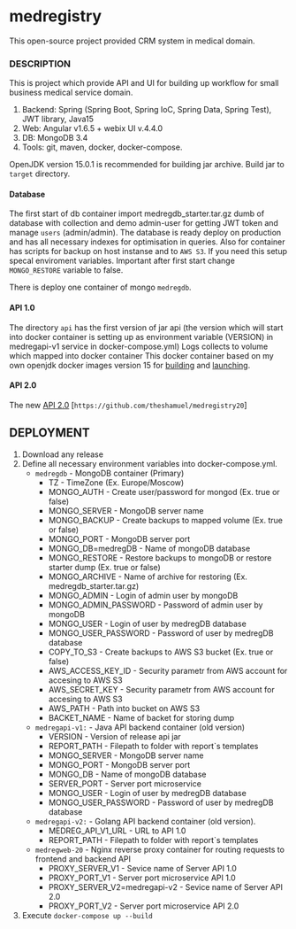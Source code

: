 # medregistry
This open-source project provided CRM system in medical domain. 

### DESCRIPTION
This is project which provide API and UI for building up workflow for small business medical service domain.

1. Backend: Spring (Spring Boot, Spring IoC, Spring Data, Spring Test), JWT library, Java15
1. Web: Angular v1.6.5 + webix UI v.4.4.0
1. DB: MongoDB 3.4
1. Tools: git, maven, docker, docker-compose.


OpenJDK version 15.0.1 is recommended for building jar archive. Build jar to `target` directory.

#### Database
The first start of db container import medregdb_starter.tar.gz dumb of database with collection and demo admin-user for getting JWT token and manage `users` (admin/admin). The database is ready deploy on production and has all necessary indexes for optimisation in queries. Also for container has scripts for backup on host instanse and to `AWS S3`. If you need this setup specal enviroment variables.
Important after first start change `MONGO_RESTORE` variable to false.

There is deploy one container of mongo `medregdb`.

#### API 1.0
The directory `api` has the first version of jar api (the version which will start into docker container is setting up as environment variable (VERSION) in medregapi-v1 service in docker-compose.yml)
Logs collects to volume which mapped into docker container
This docker container based on my own openjdk docker images version 15 for [building](https://hub.docker.com/repository/docker/theshamuel/baseing-java-build) and [launching](https://hub.docker.com/repository/docker/theshamuel/baseing-java-app).


#### API 2.0
The new [API 2.0](https://github.com/theshamuel/medregistry20) [`https://github.com/theshamuel/medregistry20`]


## DEPLOYMENT
1. Download any release
1. Define all necessary environment variables into docker-compose.yml. 
    - `medregdb`  - MongoDB container (Primary)
        - TZ - TimeZone (Ex. Europe/Moscow)
        - MONGO_AUTH - Create user/password for mongod (Ex. true or false)
        - MONGO_SERVER - MongoDB server name
        - MONGO_BACKUP - Create backups to mapped volume (Ex. true or false)
        - MONGO_PORT   - MongoDB server port
        - MONGO_DB=medregDB - Name of mongoDB database
        - MONGO_RESTORE - Restore backups to mongoDB or restore starter dump (Ex. true or false)
        - MONGO_ARCHIVE - Name of archive for restoring (Ex. medregdb_starter.tar.gz)
        - MONGO_ADMIN - Login of admin user by mongoDB
        - MONGO_ADMIN_PASSWORD - Password of admin user by mongoDB
        - MONGO_USER - Login of user by medregDB database
        - MONGO_USER_PASSWORD - Password of user by medregDB database
        - COPY_TO_S3 - Create backups to AWS S3 bucket (Ex. true or false)
        - AWS_ACCESS_KEY_ID - Security parametr from AWS account for accesing to AWS S3
        - AWS_SECRET_KEY - Security parametr from AWS account for accesing to AWS S3
        - AWS_PATH -  Path into bucket on AWS S3
        - BACKET_NAME - Name of backet for storing dump
    - `medregapi-v1:` - Java API backend container (old version)
        - VERSION - Version of release api jar
        - REPORT_PATH - Filepath to folder with report`s templates
        - MONGO_SERVER - MongoDB server name
        - MONGO_PORT - MongoDB server port
        - MONGO_DB - Name of mongoDB database
        - SERVER_PORT - Server port microservice
        - MONGO_USER - Login of user by medregDB database
        - MONGO_USER_PASSWORD - Password of user by medregDB database
    - `medregapi-v2:` - Golang API backend container (old version).
        - MEDREG_API_V1_URL - URL to API 1.0
        - REPORT_PATH - Filepath to folder with report`s templates
    - `medregweb-20` - Nginx reverse proxy container for routing requests to frontend and backend API
        - PROXY_SERVER_V1 - Sevice name of Server API 1.0
        - PROXY_PORT_V1 - Server port microservice API 1.0
        - PROXY_SERVER_V2=medregapi-v2 - Sevice name of Server API 2.0
        - PROXY_PORT_V2 - Server port microservice API 2.0
1. Execute `docker-compose up --build`